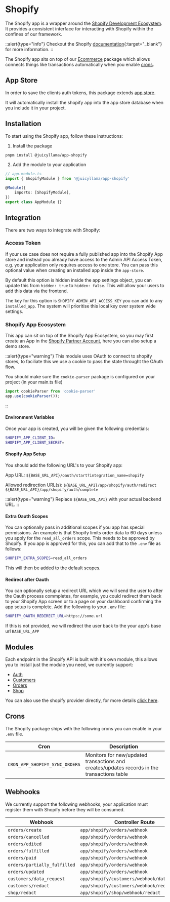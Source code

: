 # Shopify

The Shopify app is a wrapper around the [Shopify Development Ecosystem](https://shopify.dev/). It provides a consistent interface for interacting with Shopify within the confines of our framework.

::alert{type="info"}
Checkout the Shopify [documentation](https://shopify.dev/docs/api){:target="_blank"} for more information.
::

The Shopify app sits on top of our [Ecommerce](../../backend/ecommerce/README.md) package which allows connects things like transactions automatically when you enable [crons](#crons).

## App Store

In order to save the clients auth tokens, this package extends [app store](/backend/app-store/readme).

It will automatically install the shopify app into the app store database when you include it in your project.

## Installation

To start using the Shopify app, follow these instructions:

1. Install the package

```bash
pnpm install @juicyllama/app-shopify
```

2. Add the module to your application

```typescript
// app.module.ts
import { ShopifyModule } from '@juicyllama/app-shopify'

@Module({
	imports: [ShopifyModule],
})
export class AppModule {}
```

## Integration

There are two ways to integrate with Shopify:

### Access Token

If your use case does not require a fully published app into the Shopify App store and instead you already have access to the Admin API Access Token, e.g. your application only requires access to one store. You can pass this optional value when creating an installed app inside the `app-store`.

By default this option is hidden inside the app settings object, you can update this from `hidden: true` to `hidden: false`. This will allow your users to add this data via the frontend.

The key for this option is `SHOPIFY_ADMIN_API_ACCESS_KEY` you can add to any `installed_app`. The system will prioritise this local key over system wide settings.

### Shopify App Ecosystem

This app can sit on top of the Shopify App Ecosystem, so you may first create an App in the [Shopify Partner Account](https://www.shopify.com/partners), here you can also setup a demo store.

::alert{type="warning"}
This module uses OAuth to connect to shopify stores, to faciliate this we use a cookie to pass the state throught the OAuth flow.

You should make sure the `cookie-parser` package is configured on your project (in your main.ts file)

```typescript
import cookieParser from 'cookie-parser'
app.use(cookieParser());
```

::

#### Environment Variables

Once your app is created, you will be given the following credentials:

```bash
SHOPIFY_APP_CLIENT_ID=
SHOPIFY_APP_CLIENT_SECRET=
```

#### Shopify App Setup

You should add the following URL's to your Shopify app:

App URL:
`${BASE_URL_API}/oauth/start?integration_name=shopify`

Allowed redirection URL(s):
`${BASE_URL_API}/app/shopify/auth/redirect`
`${BASE_URL_API}/app/shopify/auth/complete`

::alert{type="warning"}
Replace `${BASE_URL_API}` with your actual backend URL.
::

#### Extra Oauth Scopes

You can optionally pass in additional scopes if you app has special permissions. An example is that Shopify limits order data to 60 days unless you apply for the `read_all_orders` scope. This needs to be approved by Shopify. If you app is approved for this, you can add that to the `.env` file as follows:

```bash
SHOPIFY_EXTRA_SCOPES=read_all_orders
```

This will then be added to the default scopes.

#### Redirect after Oauth

You can optionally setup a redirect URL which we will send the user to after the Oauth process commpletes, for example, you could redirect them back to your Shopify App screen or to a page on your dashboard confirming the app setup is complete. Add the following to your `.env` file:

```bash
SHOPIFY_OAUTH_REDIRECT_URL=https://some.url
```

If this is not provided, we will redirect the user back to the your app's base url `BASE_URL_APP`

## Modules

Each endpoint in the Shopify API is built with it's own module, this allows you to install just the module you need, we currently support:

- [Auth](./modules/auth.md)
- [Customers](./modules/customers.md)
- [Orders](./modules/orders.md)
- [Shop](./modules/shop.md)

You can also use the shopify provider directly, for more details [click here](./provider.md).

## Crons

The Shopify package ships with the following crons you can enable in your `.env` file.

|Cron | Description|
|-----|---------------|
| `CRON_APP_SHOPIFY_SYNC_ORDERS`| Monitors for new/updated transactions and creates/updates records in the transactions table|


## Webhooks

We currently support the following webhooks, your application must register them with Shopify before they will be consumed.

|Webhook|Controller Route|
|------|--------------|
|`orders/create` | `app/shopify/orders/webhook` |
|`orders/cancelled` | `app/shopify/orders/webhook` |
|`orders/edited` | `app/shopify/orders/webhook` |
|`orders/fulfilled` | `app/shopify/orders/webhook` |
|`orders/paid` | `app/shopify/orders/webhook` |
|`orders/partially_fulfilled` | `app/shopify/orders/webhook` |
|`orders/updated` | `app/shopify/orders/webhook` |
|`customers/data_request` | `app/shopify/customers/webhook/data_request` |
|`customers/redact` | `app/shopify/customers/webhook/redact` |
|`shop/redact` | `app/shopify/shop/webhook/redact` |
